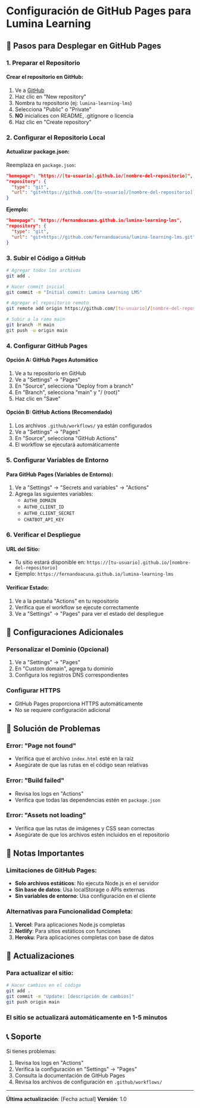 # Configuración de GitHub Pages para Lumina Learning

## 🚀 Pasos para Desplegar en GitHub Pages

### 1. Preparar el Repositorio

#### Crear el repositorio en GitHub:
1. Ve a [GitHub](https://github.com)
2. Haz clic en "New repository"
3. Nombra tu repositorio (ej: `lumina-learning-lms`)
4. Selecciona "Public" o "Private"
5. **NO** inicialices con README, .gitignore o licencia
6. Haz clic en "Create repository"

### 2. Configurar el Repositorio Local

#### Actualizar package.json:
Reemplaza en `package.json`:
```json
"homepage": "https://[tu-usuario].github.io/[nombre-del-repositorio]",
"repository": {
  "type": "git",
  "url": "git+https://github.com/[tu-usuario]/[nombre-del-repositorio].git"
}
```

**Ejemplo:**
```json
"homepage": "https://fernandoacuna.github.io/lumina-learning-lms",
"repository": {
  "type": "git",
  "url": "git+https://github.com/fernandoacuna/lumina-learning-lms.git"
}
```

### 3. Subir el Código a GitHub

```bash
# Agregar todos los archivos
git add .

# Hacer commit inicial
git commit -m "Initial commit: Lumina Learning LMS"

# Agregar el repositorio remoto
git remote add origin https://github.com/[tu-usuario]/[nombre-del-repositorio].git

# Subir a la rama main
git branch -M main
git push -u origin main
```

### 4. Configurar GitHub Pages

#### Opción A: GitHub Pages Automático
1. Ve a tu repositorio en GitHub
2. Ve a "Settings" → "Pages"
3. En "Source", selecciona "Deploy from a branch"
4. En "Branch", selecciona "main" y "/ (root)"
5. Haz clic en "Save"

#### Opción B: GitHub Actions (Recomendado)
1. Los archivos `.github/workflows/` ya están configurados
2. Ve a "Settings" → "Pages"
3. En "Source", selecciona "GitHub Actions"
4. El workflow se ejecutará automáticamente

### 5. Configurar Variables de Entorno

#### Para GitHub Pages (Variables de Entorno):
1. Ve a "Settings" → "Secrets and variables" → "Actions"
2. Agrega las siguientes variables:
   - `AUTH0_DOMAIN`
   - `AUTH0_CLIENT_ID`
   - `AUTH0_CLIENT_SECRET`
   - `CHATBOT_API_KEY`

### 6. Verificar el Despliegue

#### URL del Sitio:
- Tu sitio estará disponible en: `https://[tu-usuario].github.io/[nombre-del-repositorio]`
- Ejemplo: `https://fernandoacuna.github.io/lumina-learning-lms`

#### Verificar Estado:
1. Ve a la pestaña "Actions" en tu repositorio
2. Verifica que el workflow se ejecute correctamente
3. Ve a "Settings" → "Pages" para ver el estado del despliegue

## 🔧 Configuraciones Adicionales

### Personalizar el Dominio (Opcional)
1. Ve a "Settings" → "Pages"
2. En "Custom domain", agrega tu dominio
3. Configura los registros DNS correspondientes

### Configurar HTTPS
- GitHub Pages proporciona HTTPS automáticamente
- No se requiere configuración adicional

## 🐛 Solución de Problemas

### Error: "Page not found"
- Verifica que el archivo `index.html` esté en la raíz
- Asegúrate de que las rutas en el código sean relativas

### Error: "Build failed"
- Revisa los logs en "Actions"
- Verifica que todas las dependencias estén en `package.json`

### Error: "Assets not loading"
- Verifica que las rutas de imágenes y CSS sean correctas
- Asegúrate de que los archivos estén incluidos en el repositorio

## 📝 Notas Importantes

### Limitaciones de GitHub Pages:
- **Solo archivos estáticos**: No ejecuta Node.js en el servidor
- **Sin base de datos**: Usa localStorage o APIs externas
- **Sin variables de entorno**: Usa configuración en el cliente

### Alternativas para Funcionalidad Completa:
1. **Vercel**: Para aplicaciones Node.js completas
2. **Netlify**: Para sitios estáticos con funciones
3. **Heroku**: Para aplicaciones completas con base de datos

## 🔄 Actualizaciones

### Para actualizar el sitio:
```bash
# Hacer cambios en el código
git add .
git commit -m "Update: [descripción de cambios]"
git push origin main
```

### El sitio se actualizará automáticamente en 1-5 minutos

## 📞 Soporte

Si tienes problemas:
1. Revisa los logs en "Actions"
2. Verifica la configuración en "Settings" → "Pages"
3. Consulta la documentación de GitHub Pages
4. Revisa los archivos de configuración en `.github/workflows/`

---

**Última actualización**: [Fecha actual]
**Versión**: 1.0
